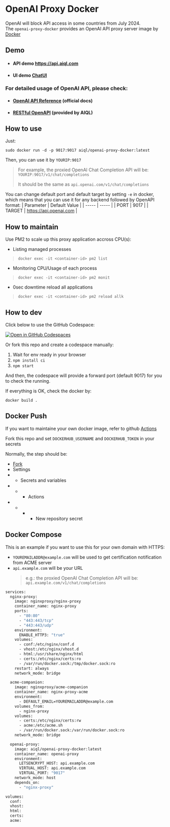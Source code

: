 # OpenAI Proxy Docker

OpenAI will block API access in some countries from July 2024.  
The `openai-proxy-docker` provides an OpenAI API proxy server image by [Docker](https://hub.docker.com/r/aiql/openai-proxy-docker)

## Demo

- #### API demo https://api.aiql.com
- #### UI demo [ChatUI](https://github.com/AI-QL/chat-ui)

### For detailed usage of OpenAI API, please check:
- #### [OpenAI API Reference](https://platform.openai.com/docs/api-reference/introduction) (official docs)
- #### [RESTful OpenAPI](https://api-ui.aiql.com) (provided by AIQL)


## How to use
Just:

```shell
sudo docker run -d -p 9017:9017 aiql/openai-proxy-docker:latest
```

Then, you can use it by ```YOURIP:9017```

> For example, the proxied OpenAI Chat Completion API will be: ```YOURIP:9017/v1/chat/completions```
> 
> It should be the same as ```api.openai.com/v1/chat/completions```

You can change default port and default target by setting `-e` in docker, which means that you can use it for any backend followed by OpenAPI format:
| Parameter | Default Value |
| ----- | ----- |
| PORT | 9017 |
| TARGET | https://api.openai.com |

## How to maintain
Use PM2 to scale up this proxy application accross CPU(s):
- Listing managed processes
> ```shell
> docker exec -it <container-id> pm2 list
> ```
- Monitoring CPU/Usage of each process
> ```shell
> docker exec -it <container-id> pm2 monit
> ```
- 0sec downtime reload all applications
> ```shell
> docker exec -it <container-id> pm2 reload allk
> ```

## How to dev

Click below to use the GitHub Codespace:

[![Open in GitHub Codespaces](https://github.com/codespaces/badge.svg)](https://codespaces.new/aiql-community/openai-proxy-docker?quickstart=1)

Or fork this repo and create a codespace manually:
1. Wait for env ready in your browser
2. `npm install ci`
3. `npm start`

And then, the codespace will provide a forward port (default 9017) for you to check the running.

If everything is OK, check the docker by:
```
docker build .
```

## Docker Push

If you want to maintaine your own docker image, refer to github [Actions](./.github/workflows/docker-image.yml)

Fork this repo and set `DOCKERHUB_USERNAME` and `DOCKERHUB_TOKEN` in your secrets

Normally, the step should be:

- [Fork](https://github.com/aiql-community/openai-proxy-docker/fork)
- Settings
- - Secrets and variables
- - - Actions
- - - - New repository secret

## Docker Compose

This is an example if you want to use this for your own domain with HTTPS:
- `YOUREMAILADDR@example.com` will be used to get certification notification from ACME server
- `api.example.com` will be your URL
  > e.g.: the proxied OpenAI Chat Completion API will be: `api.example.com/v1/chat/completions`

```DOCKERFILE
services:
  nginx-proxy:
    image: nginxproxy/nginx-proxy
    container_name: nginx-proxy
    ports:
      - "80:80"
      - "443:443/tcp"
      - "443:443/udp"
    environment:
      ENABLE_HTTP3: "true"
    volumes:
      - conf:/etc/nginx/conf.d
      - vhost:/etc/nginx/vhost.d
      - html:/usr/share/nginx/html
      - certs:/etc/nginx/certs:ro
      - /var/run/docker.sock:/tmp/docker.sock:ro
    restart: always
    network_mode: bridge

  acme-companion:
    image: nginxproxy/acme-companion
    container_name: nginx-proxy-acme
    environment:
      - DEFAULT_EMAIL=YOUREMAILADDR@example.com
    volumes_from:
      - nginx-proxy
    volumes:
      - certs:/etc/nginx/certs:rw
      - acme:/etc/acme.sh
      - /var/run/docker.sock:/var/run/docker.sock:ro
    network_mode: bridge

  openai-proxy:
    image: aiql/openai-proxy-docker:latest
    container_name: openai-proxy
    environment:
      LETSENCRYPT_HOST: api.example.com
      VIRTUAL_HOST: api.example.com
      VIRTUAL_PORT: "9017"
    network_mode: host
    depends_on:
      - "nginx-proxy"

volumes:
  conf:
  vhost:
  html:
  certs:
  acme:
```
